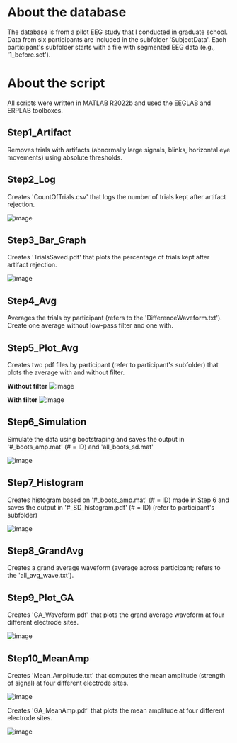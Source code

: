# About the database

The database is from a pilot EEG study that I conducted in graduate school. Data from six participants are included in the subfolder 'SubjectData'. Each participant's subfolder starts with a file with segmented EEG data (e.g., '1_before.set'). 

# About the script

All scripts were written in MATLAB R2022b and used the EEGLAB and ERPLAB toolboxes.

Step1_Artifact
-
Removes trials with artifacts (abnormally large signals, blinks, horizontal eye movements) using absolute thresholds.

Step2_Log
-
Creates 'CountOfTrials.csv' that logs the number of trials kept after artifact rejection.

![image](https://github.com/user-attachments/assets/ec5b8479-8875-4f12-9c8a-c3eb2d53c43e)


Step3_Bar_Graph
-
Creates 'TrialsSaved.pdf' that plots the percentage of trials kept after artifact rejection.

![image](https://github.com/user-attachments/assets/7e9b4399-9213-4119-b0ae-5c79dcd5cc95)

Step4_Avg
-
Averages the trials by participant (refers to the 'DifferenceWaveform.txt'). Create one average without low-pass filter and one with.

Step5_Plot_Avg
-
Creates two pdf files by participant (refer to participant's subfolder) that plots the average with and without filter.

**Without filter**
![image](https://github.com/user-attachments/assets/c9d3dc13-5d5a-443a-9de5-cb03872bd210)

**With filter**
![image](https://github.com/user-attachments/assets/ac97c0e4-d5a4-43fa-be13-17eebe6f68d7)

Step6_Simulation
-
Simulate the data using bootstraping and saves the output in '#_boots_amp.mat' (# = ID) and 'all_boots_sd.mat'

![image](https://github.com/user-attachments/assets/917f0df1-5735-4858-8ace-ba150c335ef4)

Step7_Histogram
-
Creates histogram based on '#_boots_amp.mat' (# = ID) made in Step 6 and saves the output in '#_SD_histogram.pdf' (# = ID) (refer to participant's subfolder)

![image](https://github.com/user-attachments/assets/3fcb4330-a3b3-4f38-af1a-0343b176a56d)

Step8_GrandAvg
-
Creates a grand average waveform (average across participant; refers to the 'all_avg_wave.txt').


Step9_Plot_GA
-
Creates 'GA_Waveform.pdf' that plots the grand average waveform at four different electrode sites.

![image](https://github.com/user-attachments/assets/158a1116-342a-4964-a52f-fab97f2a7938)

Step10_MeanAmp
-
Creates 'Mean_Amplitude.txt' that computes the mean amplitude (strength of signal) at four different electrode sites.<br />

![image](https://github.com/user-attachments/assets/61031cee-345e-4d3b-b99d-7b9bc8e9de58)

Creates 'GA_MeanAmp.pdf' that plots the mean amplitude at four different electrode sites.

![image](https://github.com/user-attachments/assets/0a463ce4-d769-4a63-9f5d-2ddb763d8d93)
